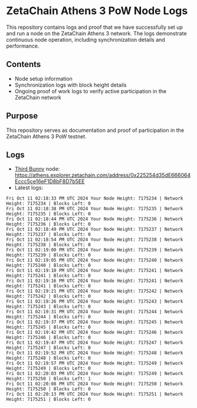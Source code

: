 # ZetaChain Athens 3 PoW Node Logs
This repository contains logs and proof that we have successfully set up and run a node on the ZetaChain Athens 3 network. The logs demonstrate continuous node operation, including synchronization details and performance.

## Contents
- Node setup information
- Synchronization logs with block height details
- Ongoing proof of work logs to verify active participation in the ZetaChain network

## Purpose
This repository serves as documentation and proof of participation in the ZetaChain Athens 3 PoW testnet.

## Logs

- [Third Bunny](https://thirdbunny.xyz/) node: https://athens.explorer.zetachain.com/address/0x225254d35dE666064Eccc5ce16eF1D8bF8D7b5EE
- Latest logs:
```
Fri Oct 11 02:18:33 PM UTC 2024 Your Node Height: 7175234 | Network Height: 7175234 | Blocks Left: 0
Fri Oct 11 02:18:38 PM UTC 2024 Your Node Height: 7175235 | Network Height: 7175235 | Blocks Left: 0
Fri Oct 11 02:18:44 PM UTC 2024 Your Node Height: 7175236 | Network Height: 7175236 | Blocks Left: 0
Fri Oct 11 02:18:49 PM UTC 2024 Your Node Height: 7175237 | Network Height: 7175237 | Blocks Left: 0
Fri Oct 11 02:18:54 PM UTC 2024 Your Node Height: 7175238 | Network Height: 7175238 | Blocks Left: 0
Fri Oct 11 02:19:00 PM UTC 2024 Your Node Height: 7175239 | Network Height: 7175239 | Blocks Left: 0
Fri Oct 11 02:19:05 PM UTC 2024 Your Node Height: 7175240 | Network Height: 7175240 | Blocks Left: 0
Fri Oct 11 02:19:10 PM UTC 2024 Your Node Height: 7175241 | Network Height: 7175241 | Blocks Left: 0
Fri Oct 11 02:19:16 PM UTC 2024 Your Node Height: 7175241 | Network Height: 7175241 | Blocks Left: 0
Fri Oct 11 02:19:21 PM UTC 2024 Your Node Height: 7175242 | Network Height: 7175242 | Blocks Left: 0
Fri Oct 11 02:19:26 PM UTC 2024 Your Node Height: 7175243 | Network Height: 7175243 | Blocks Left: 0
Fri Oct 11 02:19:31 PM UTC 2024 Your Node Height: 7175244 | Network Height: 7175244 | Blocks Left: 0
Fri Oct 11 02:19:37 PM UTC 2024 Your Node Height: 7175245 | Network Height: 7175245 | Blocks Left: 0
Fri Oct 11 02:19:42 PM UTC 2024 Your Node Height: 7175246 | Network Height: 7175246 | Blocks Left: 0
Fri Oct 11 02:19:47 PM UTC 2024 Your Node Height: 7175247 | Network Height: 7175247 | Blocks Left: 0
Fri Oct 11 02:19:52 PM UTC 2024 Your Node Height: 7175248 | Network Height: 7175248 | Blocks Left: 0
Fri Oct 11 02:19:57 PM UTC 2024 Your Node Height: 7175249 | Network Height: 7175249 | Blocks Left: 0
Fri Oct 11 02:20:03 PM UTC 2024 Your Node Height: 7175249 | Network Height: 7175250 | Blocks Left: 1
Fri Oct 11 02:20:08 PM UTC 2024 Your Node Height: 7175250 | Network Height: 7175250 | Blocks Left: 0
Fri Oct 11 02:20:13 PM UTC 2024 Your Node Height: 7175251 | Network Height: 7175251 | Blocks Left: 0
```
